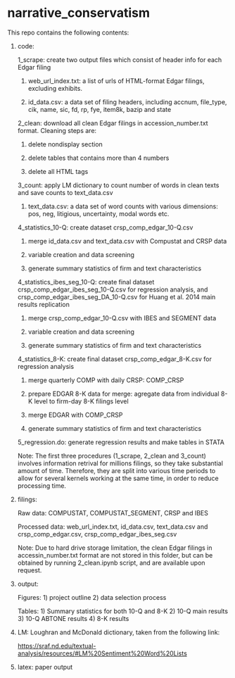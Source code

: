 # narrative_conservatism
This repo contains the following contents:
  1. code:
  
		1_scrape: create two output files which consist of header info for each Edgar filing 
		
		1) web_url_index.txt: a list of urls of HTML-format Edgar filings, excluding exhibits.
      
		2) id_data.csv: a data set of filing headers, including accnum, file_type, cik, name, sic, fd, rp, fye, item8k, bazip and state
		
		2_clean: download all clean Edgar filings in accession_number.txt format. Cleaning steps are:
		
		1) delete nondisplay section
			
      2) delete tables that contains more than 4 numbers
			
      3) delete all HTML tags
      
		3_count: apply LM dictionary to count number of words in clean texts and save counts to text_data.csv
         
		1) text_data.csv: a data set of word counts with various dimensions: pos, neg, litigious, uncertainty, modal words etc.      
      
		4_statistics_10-Q: create dataset crsp_comp_edgar_10-Q.csv
		
		1) merge id_data.csv and text_data.csv with Compustat and CRSP data
		
		2) variable creation and data screening
		
		3) generate summary statistics of firm and text characteristics
		
		4_statistics_ibes_seg_10-Q: create final dataset crsp_comp_edgar_ibes_seg_10-Q.csv for regression analysis, and crsp_comp_edgar_ibes_seg_DA_10-Q.csv for Huang et al. 2014 main results replication
		
		1) merge crsp_comp_edgar_10-Q.csv with IBES and SEGMENT data
		
		2) variable creation and data screening
		
		3) generate summary statistics of firm and text characteristics
		
		4_statistics_8-K: create final dataset crsp_comp_edgar_8-K.csv for regression analysis
		
		1) merge quarterly COMP with daily CRSP: COMP_CRSP
		
		2) prepare EDGAR 8-K data for merge: agregate data from individual 8-K level to firm-day 8-K filings level
		
		3) merge EDGAR with COMP_CRSP
		
		4) generate summary statistics of firm and text characteristics
		
		5_regression.do: generate regression results and make tables in STATA
    
		Note: The first three procedures (1_scrape, 2_clean and 3_count) involves information retrival for millions filings, so they take substantial amount of time. Therefore, they are split into various time periods to allow for several kernels working at the same time, in order to reduce processing time.
  
  2. filings:
	
		Raw data: COMPUSTAT, COMPUSTAT_SEGMENT, CRSP and IBES 
      
		Processed data: web_url_index.txt, id_data.csv, text_data.csv and crsp_comp_edgar.csv, crsp_comp_edgar_ibes_seg.csv
    
		Note: Due to hard drive storage limitation, the clean Edgar filings in accessin_number.txt format are not stored in this folder, but can be obtained by running 2_clean.ipynb script, and are available upon request.
    
  3. output: 
  
  		Figures: 1) project outline 2) data selection process
		
		Tables: 1) Summary statistics for both 10-Q and 8-K 2) 10-Q main results 3) 10-Q ABTONE results 4) 8-K results  
  
  4. LM: Loughran and McDonald dictionary, taken from the following link:
  
  		https://sraf.nd.edu/textual-analysis/resources/#LM%20Sentiment%20Word%20Lists
		
  5. latex: paper output
